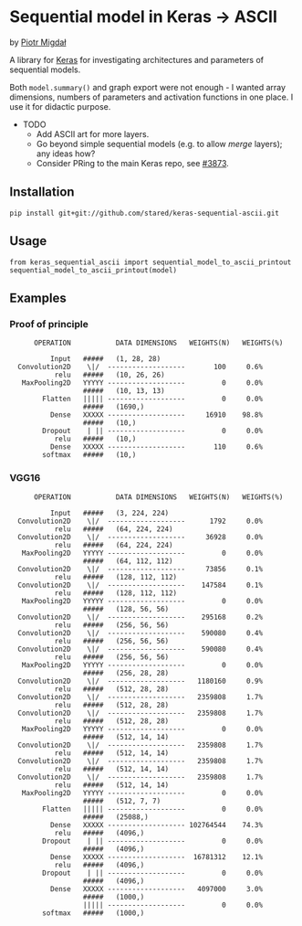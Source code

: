 # Sequential model in Keras -> ASCII

by [Piotr Migdał](http://p.migdal.pl/)

A library for [Keras](https://keras.io/) for investigating architectures and parameters of sequential models.

Both `model.summary()` and graph export were not enough - I wanted array dimensions, numbers of parameters and activation functions in one place.
I use it for didactic purpose.

* TODO
  * Add ASCII art for more layers.
  * Go beyond simple sequential models (e.g. to allow *merge* layers); any ideas how?
  * Consider PRing to the main Keras repo, see [#3873](https://github.com/fchollet/keras/issues/3873).

## Installation

```
pip install git+git://github.com/stared/keras-sequential-ascii.git
```

## Usage

```
from keras_sequential_ascii import sequential_model_to_ascii_printout
sequential_model_to_ascii_printout(model)
```

## Examples

### Proof of principle

```
      OPERATION           DATA DIMENSIONS   WEIGHTS(N)   WEIGHTS(%)

          Input   #####   (1, 28, 28)
  Convolution2D    \|/  -------------------       100     0.6%
           relu   #####   (10, 26, 26)
   MaxPooling2D   YYYYY -------------------         0     0.0%
                  #####   (10, 13, 13)
        Flatten   ||||| -------------------         0     0.0%
                  #####   (1690,)
          Dense   XXXXX -------------------     16910    98.8%
                  #####   (10,)
        Dropout    | || -------------------         0     0.0%
           relu   #####   (10,)
          Dense   XXXXX -------------------       110     0.6%
        softmax   #####   (10,)
```

### VGG16

```
      OPERATION           DATA DIMENSIONS   WEIGHTS(N)   WEIGHTS(%)

          Input   #####   (3, 224, 224)
  Convolution2D    \|/  -------------------      1792     0.0%
           relu   #####   (64, 224, 224)
  Convolution2D    \|/  -------------------     36928     0.0%
           relu   #####   (64, 224, 224)
   MaxPooling2D   YYYYY -------------------         0     0.0%
                  #####   (64, 112, 112)
  Convolution2D    \|/  -------------------     73856     0.1%
           relu   #####   (128, 112, 112)
  Convolution2D    \|/  -------------------    147584     0.1%
           relu   #####   (128, 112, 112)
   MaxPooling2D   YYYYY -------------------         0     0.0%
                  #####   (128, 56, 56)
  Convolution2D    \|/  -------------------    295168     0.2%
           relu   #####   (256, 56, 56)
  Convolution2D    \|/  -------------------    590080     0.4%
           relu   #####   (256, 56, 56)
  Convolution2D    \|/  -------------------    590080     0.4%
           relu   #####   (256, 56, 56)
   MaxPooling2D   YYYYY -------------------         0     0.0%
                  #####   (256, 28, 28)
  Convolution2D    \|/  -------------------   1180160     0.9%
           relu   #####   (512, 28, 28)
  Convolution2D    \|/  -------------------   2359808     1.7%
           relu   #####   (512, 28, 28)
  Convolution2D    \|/  -------------------   2359808     1.7%
           relu   #####   (512, 28, 28)
   MaxPooling2D   YYYYY -------------------         0     0.0%
                  #####   (512, 14, 14)
  Convolution2D    \|/  -------------------   2359808     1.7%
           relu   #####   (512, 14, 14)
  Convolution2D    \|/  -------------------   2359808     1.7%
           relu   #####   (512, 14, 14)
  Convolution2D    \|/  -------------------   2359808     1.7%
           relu   #####   (512, 14, 14)
   MaxPooling2D   YYYYY -------------------         0     0.0%
                  #####   (512, 7, 7)
        Flatten   ||||| -------------------         0     0.0%
                  #####   (25088,)
          Dense   XXXXX ------------------- 102764544    74.3%
           relu   #####   (4096,)
        Dropout    | || -------------------         0     0.0%
                  #####   (4096,)
          Dense   XXXXX -------------------  16781312    12.1%
           relu   #####   (4096,)
        Dropout    | || -------------------         0     0.0%
                  #####   (4096,)
          Dense   XXXXX -------------------   4097000     3.0%
                  #####   (1000,)
                  ||||| -------------------         0     0.0%
        softmax   #####   (1000,)
```
